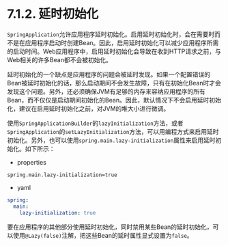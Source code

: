 # 7.1.2. 延时初始化

`SpringApplication`允许应用程序延时初始化。启用延时初始化时，会在需要时而不是在应用程序启动时创建Bean。因此，启用延时初始化可以减少应用程序所需的启动时间。Web应用程序中，启用延时初始化会导致在收到HTTP请求之前，与Web相关的许多Bean都不会被初始化。

延时初始化的一个缺点是应用程序的问题会被延时发现。如果一个配置错误的Bean被延时初始化的话，那么启动期间不会发生故障，只有在初始化Bean时才会发现这个问题。另外，还必须确保JVM有足够的内存来容纳应用程序的所有Bean，而不仅仅是启动期间初始化的Bean。因此，默认情况下不会启用延时初始化，建议在启用延时初始化之前，对JVM的堆大小进行微调。

使用`SpringApplicationBuilder`的`lazyInitialization`方法，或者`SpringApplication`的`setLazyInitialization`方法，可以用编程方式来启用延时初始化。另外，也可以使用`spring.main.lazy-initialization`属性来启用延时初始化。如下所示：

+ properties

```properties
spring.main.lazy-initialization=true
```

+ yaml

```yaml
spring:
  main:
    lazy-initialization: true
```

<univ-note type="tip">

要在应用程序的其他部分使用延时初始化，同时禁用某些Bean的延时初始化，可以使用`@Lazy(false)`注解，把这些Bean的延时属性显式设置为`false`。

</univ-note>
